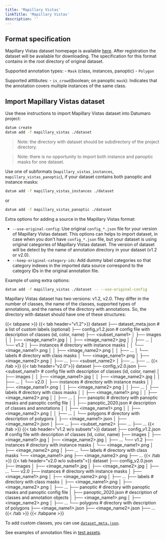 ```yaml
---
title: 'Mapillary Vistas'
linkTitle: 'Mapillary Vistas'
description: ''
---
```


## Format specification

Mapillary Vistas dataset homepage is available
[here](https://www.mapillary.com/dataset/vistas).
After registration the dataset will be available for downloading.
The specification for this format contains in the root directory of original
dataset.

Supported annotation types:
    - `Mask` (class, instances, panoptic)
    - `Polygon`

Supported atttibutes:
    - `is_crowd`(boolean; on panoptic `mask`): Indicates that the annotation
    covers multiple instances of the same class.

## Import Mapillary Vistas dataset

Use these instructions to import Mapillary Vistas dataset into Datumaro project:

```bash
datum create
datum add -f mapillary_vistas ./dataset
```

> Note: the directory with dataset should be subdirectory of the
> project directory.

> Note: there is no opportunity to import both instance and panoptic
> masks for one dataset.

Use one of subformats (`mapillary_vistas_instances`, `mapillary_vistas_panoptic`),
if your dataset contains both panoptic and instance masks:
```bash
datum add -f mapillary_vistas_instances ./dataset
```
or
``` bash
datum add -f mapillary_vistas_panoptic ./dataset
```

Extra options for adding a source in the Mapillary Vistas format:

- `--use-original-config`: Use original `config_*.json` file for your version of
  Mapillary Vistas dataset. This options can helps to import dataset, in case
  when you don't have `config_*.json` file, but your dataset is using original
  categories of Mapillary Vistas dataset. The version of dataset will be detect
  by the name of annotation directory in your dataset (v1.2 or v2.0).
- `--keep-original-category-ids`: Add dummy label categories so that
 category indexes in the imported data source correspond to the category IDs
 in the original annotation file.

Example of using extra options:
```bash
datum add -f mapillary_vistas ./dataset -- --use-original-config
```
Mapillary Vistas dataset has two versions: v1.2, v2.0.
They differ in the number of classes, the name of the classes, supported types
of annotations, and the names of the directory with annotations.
So, the directory with dataset should have one of these structures:

<!--lint disable fenced-code-flag-->
{{< tabpane >}}
  {{< tab header="v1.2">}}
dataset
├── dataset_meta.json # a list of custom labels (optional)
├── config_v1.2.json # config file with description of classes (id, color, name)
├── <subset_name1>
│   ├── images
│   │   ├── <image_name1>.jpg
│   │   ├── <image_name2>.jpg
│   │   ├── ...
│   └── v1.2
│       ├── instances # directory with instance masks
│       │   └── <image_name1>.png
│       │   ├── <image_name2>.png
│       │   ├── ...
│       └── labels # directory with class masks
│           └── <image_name1>.png
│           ├── <image_name2>.png
│           ├── ...
├── <subset_name2>
│   ├── ...
├── ...
  {{< /tab >}}
  {{< tab header="v2.0">}}
dataset
├── config_v2.0.json
├── <subset_name1> # config file with description of classes (id, color, name)
│   ├── images
│   │   ├── <image_name1>.jpg
│   │   ├── <image_name2>.jpg
│   │   ├── ...
│   └── v2.0
│       ├── instances # directory with instance masks
│       │   ├── <image_name1>.png
│       │   ├── <image_name2>.png
│       │   ├── ...
│       ├── labels # directory with class masks
│       │   ├── <image_name1>.png
│       │   ├── <image_name2>.png
│       │   ├── ...
│       ├── panoptic # directory with panoptic masks and panoptic config file
│       │   ├── panoptic_2020.json # description of classes and annotations
│       │   ├── <image_name1>.png
│       │   ├── <image_name2>.png
│       │   ├── ...
│       └── polygons # directory with description of polygons
│           ├── <image_name1>.json
│           ├── <image_name2>.json
│           ├── ...
├── <subset_name2>
    ├── ...
├── ...
  {{< /tab >}}
  {{< tab header="v1.2 w/o subsets">}}
dataset
├── config_v1.2.json # config file with description of classes (id, color, name)
├── images
│   ├── <image_name1>.jpg
│   ├── <image_name2>.jpg
│   ├── ...
└── v1.2
    ├── instances # directory with instance masks
    │   └── <image_name1>.png
    │   ├── <image_name2>.png
    │   ├── ...
    └── labels # directory with class masks
        └── <image_name1>.png
        ├── <image_name2>.png
        ├── ...
  {{< /tab >}}
  {{< tab header="v2.0 w/o subsets">}}
dataset
├── config_v2.0.json
├── images
│   ├── <image_name1>.jpg
│   ├── <image_name2>.jpg
│   ├── ...
└── v2.0
    ├── instances # directory with instance masks
    │   ├── <image_name1>.png
    │   ├── <image_name2>.png
    │   ├── ...
    ├── labels # directory with class masks
    │   ├── <image_name1>.png
    │   ├── <image_name2>.png
    │   ├── ...
    ├── panoptic # directory with panoptic masks and panoptic config file
    │   ├── panoptic_2020.json # description of classes and annotation objects
    │   ├── <image_name1>.png
    │   ├── <image_name2>.png
    │   ├── ...
    └── polygons # directory with description of polygons
        ├── <image_name1>.json
        ├── <image_name2>.json
        ├── ...
  {{< /tab >}}
{{< /tabpane >}}

To add custom classes, you can use [`dataset_meta.json`](/docs/user-manual/supported_formats/#dataset-meta-file).

See examples of annotation files in
[test assets](https://github.com/cvat-ai/datumaro/tree/develop/tests/assets/mapillary_vistas_dataset).
